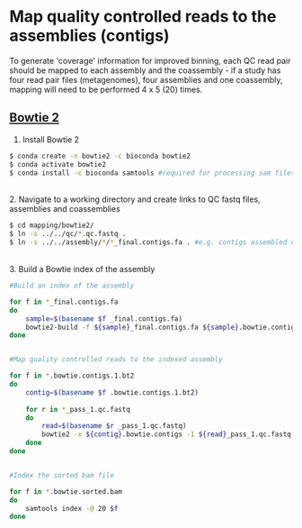 # Map quality controlled reads to the assemblies (contigs)

To generate 'coverage' information for improved binning, each QC read pair should be mapped to each assembly and the coassembly - if a study has four read pair files (metagenomes), four assemblies and one coassembly, mapping will need to be performed 4 x 5 (20) times.

## [Bowtie 2](https://www.ncbi.nlm.nih.gov/pmc/articles/PMC3322381/)

1. Install Bowtie 2

```bash
$ conda create -n bowtie2 -c bioconda bowtie2
$ conda activate bowtie2
$ conda install -c bioconda samtools #required for processing sam files
```

\
2. Navigate to a working directory and create links to QC fastq files, assemblies and coassemblies

```bash
$ cd mapping/bowtie2/
$ ln -s ../../qc/*.qc.fastq .
$ ln -s ../../assembly/*/*_final.contigs.fa . #e.g. contigs assembled using [MEGAHIT](https://github.com/dgittins/Metagenomics/blob/main/assemblyMEGAHIT.md) or [metaSPAdes](https://github.com/dgittins/Metagenomics/blob/main/assemblymetaSPAdes.md)
```

\
3. Build a Bowtie index of the assembly

```bash
#Build an index of the assembly

for f in *_final.contigs.fa
do
	sample=$(basename $f _final.contigs.fa)
	bowtie2-build -f ${sample}_final.contigs.fa ${sample}.bowtie.contigs --threads 20
done


#Map quality controlled reads to the indexed assembly

for f in *.bowtie.contigs.1.bt2
do
	contig=$(basename $f .bowtie.contigs.1.bt2)
	
	for r in *_pass_1.qc.fastq
	do
		read=$(basename $r _pass_1.qc.fastq)
		bowtie2 -x ${contig}.bowtie.contigs -1 ${read}_pass_1.qc.fastq -2 ${read}_pass_2.qc.fastq --threads 20 --local | samtools view -bS --threads 20 | samtools sort --threads 20 -o ${read}_${contig}.bowtie.sorted.bam
	done
done


#Index the sorted bam file

for f in *.bowtie.sorted.bam
do
	samtools index -@ 20 $f
done
```

